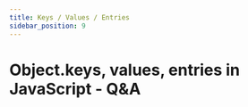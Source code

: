 ```yaml
---
title: Keys / Values / Entries
sidebar_position: 9
---
```


# Object.keys, values, entries in JavaScript - Q&A
